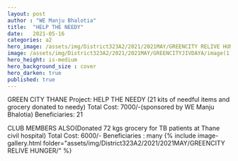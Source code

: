 ```yaml
---
layout: post
author : "WE Manju Bhalotia"
title:  "HELP THE NEEDY"
date:   2021-05-16
categories: a2
hero_image: /assets/img/District323A2/2021/2021MAY/GREENCITY RELIVE HUNGER/image.png
image: /assets/img/District323A2/2021/2021MAY/GREENCITYJIVDAYA/image(1).png
hero_height: is-medium
hero_background_size : cover
hero_darken: true
published: true
---
```


GREEN CITY THANE Project: HELP THE NEEDY (21 kits of needful items and grocery donated to needy) Total Cost: 7000/-(sponsored by WE Manju Bhalotia) Beneficiaries: 21

CLUB MEMBERS ALSO(Donated 72 kgs grocery for TB patients at Thane civil hospital) 
Total Cost: 6000/-
Beneficiaries : many
{% include image-gallery.html folder="assets/img/District323A2/2021/2021MAY/GREENCITY RELIVE HUNGER/" %}